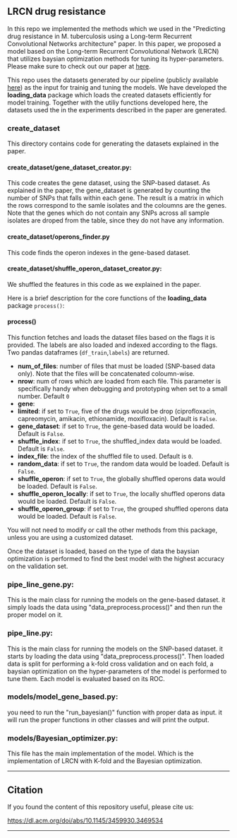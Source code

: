 ## LRCN drug resistance

In this repo we implemented the methods which we used in the "Predicting drug resistance in M. tuberculosis using a Long-term Recurrent Convolutional Networks architecture" paper. In this paper, we proposed a model based on the Long-term Recurrent Convolutional Network (LRCN) that utilizes baysian optimization methods for tuning its hyper-parameters. Please make sure to check out our paper at [here](https://www.biorxiv.org/content/10.1101/2020.11.07.372136v1?rss=1).

This repo uses the datasets generated by our pipeline (publicly available [here](https://github.com/AmirHoseinSafari/M.tuberculosis-dataset-for-drug-resistant)) as the input for trainig and tuning the models. We have developed the **loading_data** package which loads the created datasets efficiently for model training. Together with the utiliy functions developed here, the datasets used the in the experiments described in the paper are generated.

### create_dataset

This directory contains code for generating the datasets explained in the paper.

#### create_dataset/gene_dataset_creator.py:

This code creates the gene dataset, using the SNP-based dataset. As explained in the paper, the gene_dataset is generated by counting the number of SNPs that falls within each gene. The result is a matrix in which the rows correspond to the samle isolates and the coloumns are the genes. Note that the genes which do not contain any SNPs across all sample isolates are droped from the table, since they do not have any information.

#### create_dataset/operons_finder.py

This code finds the operon indexes in the gene-based dataset.

#### create_dataset/shuffle_operon_dataset_creator.py:

We shuffled the features in this code as we explained in the paper.


Here is a brief description for the core functions of the **loading_data** package `process()`:

#### process()

This function fetches and loads the dataset files based on the flags it is provided. The labels are also loaded and indexed according to the flags. Two pandas dataframes (`df_train`,`labels`) are returned.

- **num_of_files**: number of files that must be loaded (SNP-based data only). Note that the files will be concatenated coloumn-wise.
- **nrow**: num of rows which are loaded from each file. This parameter is specifically handy when debugging and prototyping when set to a small number. Default `0`
- **gene**:
- **limited**: if set to `True`, five of the drugs would be drop (ciprofloxacin, capreomycin, amikacin, ethionamide, moxifloxacin). Default is `False`. 
- **gene_dataset**: if set to `True`, the gene-based data would be loaded. Default is `False`. 
- **shuffle_index**: if set to `True`, the shuffled_index data would be loaded. Default is `False`. 
- **index_file**: the index of the shuffled file to used. Default is `0`.
- **random_data**: if set to `True`, the random data would be loaded. Default is `False`. 
- **shuffle_operon**: if set to `True`, the globally shuffled operons data would be loaded. Default is `False`. 
- **shuffle_operon_locally**: if set to `True`, the locally shuffled operons data would be loaded. Default is `False`. 
- **shuffle_operon_group**: if set to `True`, the grouped shuffled operons data would be loaded. Default is `False`. 

You will not need to modify or call the other methods from this package, unless you are using a customized dataset.



Once the dataset is loaded, based on the type of data the baysian optimization is performed to find the best model with the highest accuracy on the validation set.

### pipe_line_gene.py:

This is the main class for running the models on the gene-based dataset. it simply loads the data using "data_preprocess.process()" and then run the proper model on it.

### pipe_line.py:

This is the main class for running the models on the SNP-based dataset. it starts by loading the data using "data_preprocess.process()". Then loaded data is split for performing a k-fold cross validation and on each fold, a baysian optimization on the hyper-parameters of the model is performed to tune them. Each model is evaluated based on its ROC.


### models/model_gene_based.py:

you need to run the "run_bayesian()" function with proper data as input. it will run the proper functions in other classes and will print the output.

### models/Bayesian_optimizer.py:
This file has the main implementation of the model. Which is the implementation of LRCN with K-fold and the Bayesian optimization.


---

## Citation
If you found the content of this repository useful, please cite us:

https://dl.acm.org/doi/abs/10.1145/3459930.3469534

---
